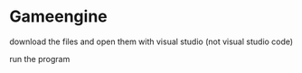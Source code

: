# Gameengine
download the files and open them with visual studio (not visual studio code)

run the program 
